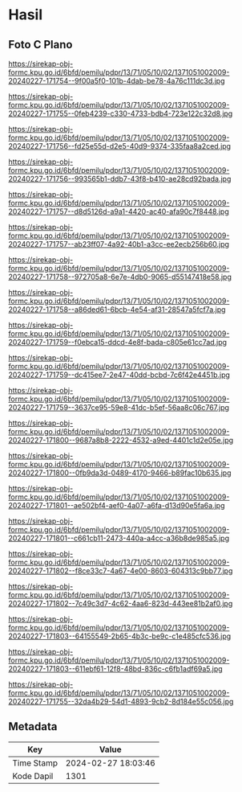 # Hasil

## Foto C Plano

https://sirekap-obj-formc.kpu.go.id/6bfd/pemilu/pdpr/13/71/05/10/02/1371051002009-20240227-171754--9f00a5f0-101b-4dab-be78-4a76c111dc3d.jpg

https://sirekap-obj-formc.kpu.go.id/6bfd/pemilu/pdpr/13/71/05/10/02/1371051002009-20240227-171755--0feb4239-c330-4733-bdb4-723e122c32d8.jpg

https://sirekap-obj-formc.kpu.go.id/6bfd/pemilu/pdpr/13/71/05/10/02/1371051002009-20240227-171756--fd25e55d-d2e5-40d9-9374-335faa8a2ced.jpg

https://sirekap-obj-formc.kpu.go.id/6bfd/pemilu/pdpr/13/71/05/10/02/1371051002009-20240227-171756--993565b1-ddb7-43f8-b410-ae28cd92bada.jpg

https://sirekap-obj-formc.kpu.go.id/6bfd/pemilu/pdpr/13/71/05/10/02/1371051002009-20240227-171757--d8d5126d-a9a1-4420-ac40-afa90c7f8448.jpg

https://sirekap-obj-formc.kpu.go.id/6bfd/pemilu/pdpr/13/71/05/10/02/1371051002009-20240227-171757--ab23ff07-4a92-40b1-a3cc-ee2ecb256b60.jpg

https://sirekap-obj-formc.kpu.go.id/6bfd/pemilu/pdpr/13/71/05/10/02/1371051002009-20240227-171758--972705a8-6e7e-4db0-9065-d55147418e58.jpg

https://sirekap-obj-formc.kpu.go.id/6bfd/pemilu/pdpr/13/71/05/10/02/1371051002009-20240227-171758--a86ded61-6bcb-4e54-af31-28547a5fcf7a.jpg

https://sirekap-obj-formc.kpu.go.id/6bfd/pemilu/pdpr/13/71/05/10/02/1371051002009-20240227-171759--f0ebca15-ddcd-4e8f-bada-c805e61cc7ad.jpg

https://sirekap-obj-formc.kpu.go.id/6bfd/pemilu/pdpr/13/71/05/10/02/1371051002009-20240227-171759--dc415ee7-2e47-40dd-bcbd-7c6f42e4451b.jpg

https://sirekap-obj-formc.kpu.go.id/6bfd/pemilu/pdpr/13/71/05/10/02/1371051002009-20240227-171759--3637ce95-59e8-41dc-b5ef-56aa8c06c767.jpg

https://sirekap-obj-formc.kpu.go.id/6bfd/pemilu/pdpr/13/71/05/10/02/1371051002009-20240227-171800--9687a8b8-2222-4532-a9ed-4401c1d2e05e.jpg

https://sirekap-obj-formc.kpu.go.id/6bfd/pemilu/pdpr/13/71/05/10/02/1371051002009-20240227-171800--0fb9da3d-0489-4170-9466-b89fac10b635.jpg

https://sirekap-obj-formc.kpu.go.id/6bfd/pemilu/pdpr/13/71/05/10/02/1371051002009-20240227-171801--ae502bf4-aef0-4a07-a6fa-d13d90e5fa6a.jpg

https://sirekap-obj-formc.kpu.go.id/6bfd/pemilu/pdpr/13/71/05/10/02/1371051002009-20240227-171801--c661cb11-2473-440a-a4cc-a36b8de985a5.jpg

https://sirekap-obj-formc.kpu.go.id/6bfd/pemilu/pdpr/13/71/05/10/02/1371051002009-20240227-171802--f8ce33c7-4a67-4e00-8603-604313c9bb77.jpg

https://sirekap-obj-formc.kpu.go.id/6bfd/pemilu/pdpr/13/71/05/10/02/1371051002009-20240227-171802--7c49c3d7-4c62-4aa6-823d-443ee81b2af0.jpg

https://sirekap-obj-formc.kpu.go.id/6bfd/pemilu/pdpr/13/71/05/10/02/1371051002009-20240227-171803--64155549-2b65-4b3c-be9c-c1e485cfc536.jpg

https://sirekap-obj-formc.kpu.go.id/6bfd/pemilu/pdpr/13/71/05/10/02/1371051002009-20240227-171803--611ebf61-12f8-48bd-836c-c6fb1adf69a5.jpg

https://sirekap-obj-formc.kpu.go.id/6bfd/pemilu/pdpr/13/71/05/10/02/1371051002009-20240227-171755--32da4b29-54d1-4893-9cb2-8d184e55c056.jpg


## Metadata

| Key        | Value               |
| ---------- | ------------------- |
| Time Stamp | 2024-02-27 18:03:46 |
| Kode Dapil | 1301                |



